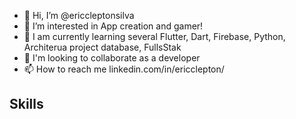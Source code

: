 - 👋 Hi, I’m @ericcleptonsilva
- 👀 I’m interested in App creation and gamer!
- 🌱 I am currently learning several Flutter, Dart, Firebase, Python, Architerua project database, FullsStak
- 💞️ I'm looking to collaborate as a developer
- 📫 How to reach me linkedin.com/in/ericclepton/

## Skills

<!---
ericcleptonsilva/ericcleptonsilva is a ✨ special ✨ repository because its `README.md` (this file) appears on your GitHub profile.
You can click the Preview link to take a look at your changes.
--->
